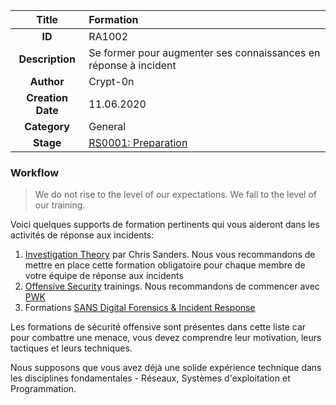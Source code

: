 | Title                       | Formation         |
|:---------------------------:|:--------------------|
| **ID**                      | RA1002            |
| **Description**             | Se former pour augmenter ses connaissances en réponse à incident|
| **Author**                  | Crypt-0n       |
| **Creation Date**           | 11.06.2020 |
| **Category**                | General      |
| **Stage**                   |[RS0001: Preparation](../Response_Stages/RS0001.md)| 

### Workflow

> We do not rise to the level of our expectations. We fall to the level of our training.  

Voici quelques supports de formation pertinents qui vous aideront dans les activités de réponse aux incidents:

1. [Investigation Theory](https://chrissanders.org/training/investigationtheory/) par Chris Sanders. Nous vous recommandons de mettre en place cette formation obligatoire pour chaque membre de votre équipe de réponse aux incidents
2. [Offensive Security](https://www.offensive-security.com/courses-and-certifications/) trainings. Nous recommandons de commencer avec  [PWK](https://www.offensive-security.com/pwk-oscp/)  
3. Formations [SANS Digital Forensics & Incident Response](https://digital-forensics.sans.org/training/courses)  

Les formations de sécurité offensive sont présentes dans cette liste car pour combattre une menace, vous devez comprendre leur motivation, leurs tactiques et leurs techniques.

Nous supposons que vous avez déjà une solide expérience technique dans les disciplines fondamentales - Réseaux, Systèmes d'exploitation et Programmation.
